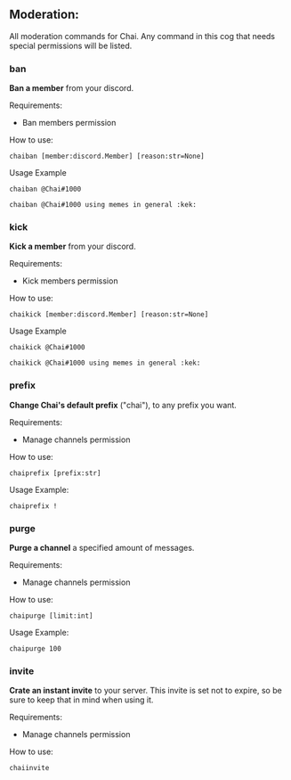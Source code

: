 ## Moderation:
All moderation commands for Chai. Any command in this cog that needs special permissions will be listed.
 
### **ban**
**Ban a member** from your discord. 
 
Requirements:
- Ban members permission
 
How to use:
```
chaiban [member:discord.Member] [reason:str=None]
```
Usage Example
```
chaiban @Chai#1000
 
chaiban @Chai#1000 using memes in general :kek:
```
 
### **kick**
**Kick a member** from your discord. 
 
Requirements:
- Kick members permission
 
How to use:
```
chaikick [member:discord.Member] [reason:str=None]
```
Usage Example
```
chaikick @Chai#1000
 
chaikick @Chai#1000 using memes in general :kek:
```
 
### **prefix**
**Change Chai's default prefix** ("chai"), to any prefix you want.
 
Requirements:
- Manage channels permission
 
How to use:
```
chaiprefix [prefix:str]
```
 
Usage Example:
```
chaiprefix !
```
 
### **purge**
**Purge a channel** a specified amount of messages.
 
Requirements:
- Manage channels permission
 
How to use:
```
chaipurge [limit:int]
```
 
Usage Example:
```
chaipurge 100
```
 
### **invite**
**Crate an instant invite** to your server. This invite is set not to expire, so be sure to keep that in mind when using it.
 
Requirements:
- Manage channels permission
 
How to use:
```
chaiinvite
```

